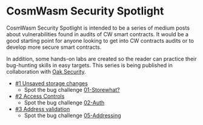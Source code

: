# CosmWasm Security Spotlight

CosmWasm Security Spotlight is intended to be a series of medium posts about vulnerabilities found in audits of CW smart contracts. It would be a good starting point for anyone looking to get into CW contracts audits or to develop more secure smart contracts.

In addition, some hands-on labs are created so the reader can practice their bug-hunting skills in easy targets. This series is being published in collaboration with [Oak Security](https://www.oaksecurity.io/).

- [#1 Unsaved storage changes](https://jcsec-audits.medium.com/cosmwasm-security-spotlight-1-cba294b27ea2)
    - Spot the bug challenge [01-Storewhat?](https://github.com/oak-security/cosmwasm-security-dojo/tree/main/challenges/01-storewhat)
- [#2 Access Controls](https://jcsec-audits.medium.com/cosmwasm-security-spotlight-2-3b8abeb066a1)
    - Spot the bug challenge [02-Auth](https://github.com/oak-security/cosmwasm-security-dojo/tree/main/challenges/02-auth)
- [#3 Address validation](https://jcsec-audits.medium.com/cosmwasm-security-spotlight-3-2b11f36fd61)
    - Spot the bug challenge [05-Addressing](https://github.com/oak-security/cosmwasm-security-dojo/tree/main/challenges/05-addressing)
